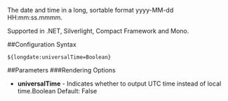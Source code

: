 The date and time in a long, sortable format yyyy-MM-dd HH:mm:ss.mmmm. 

Supported in .NET, Silverlight, Compact Framework and Mono.

##Configuration Syntax
```
${longdate:universalTime=Boolean}
```

##Parameters
###Rendering Options
* **universalTime** - Indicates whether to output UTC time instead of local time.Boolean Default: False
